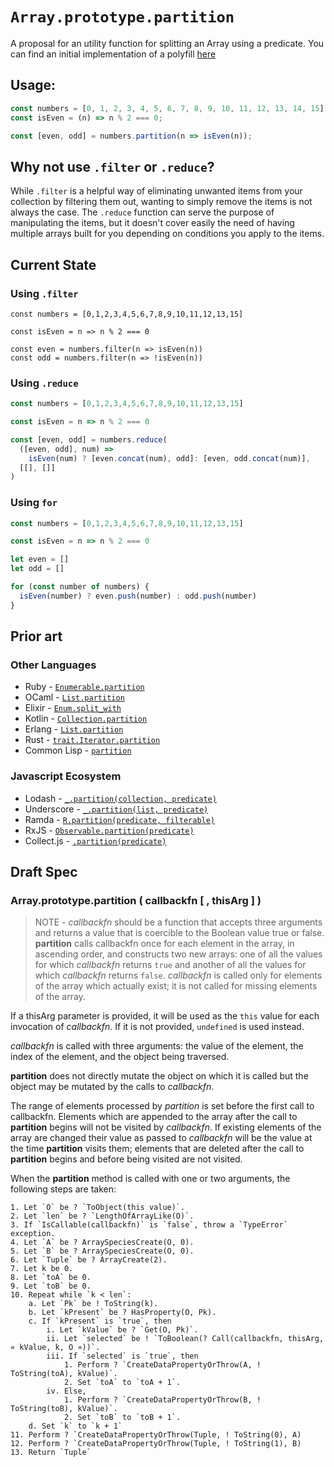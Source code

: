 # `Array.prototype.partition`

A proposal for an utility function for splitting an Array using a predicate.
You can find an initial implementation of a polyfill [here](polyfill.js)

## Usage:

```js
const numbers = [0, 1, 2, 3, 4, 5, 6, 7, 8, 9, 10, 11, 12, 13, 14, 15];
const isEven = (n) => n % 2 === 0;

const [even, odd] = numbers.partition(n => isEven(n));
```

## Why not use `.filter` or `.reduce`?
While `.filter` is a helpful way of eliminating unwanted items from your collection by filtering them out, wanting to simply remove the items is not always the case. The `.reduce` function can serve the purpose of manipulating the items, but it doesn't cover easily the need of having multiple arrays built for you depending on conditions you apply to the items.

## Current State
### Using `.filter`
```
const numbers = [0,1,2,3,4,5,6,7,8,9,10,11,12,13,15]

const isEven = n => n % 2 === 0

const even = numbers.filter(n => isEven(n))
const odd = numbers.filter(n => !isEven(n)) 
```

### Using `.reduce`
```js
const numbers = [0,1,2,3,4,5,6,7,8,9,10,11,12,13,15]

const isEven = n => n % 2 === 0

const [even, odd] = numbers.reduce(
  ([even, odd], num) => 
    isEven(num) ? [even.concat(num), odd]: [even, odd.concat(num)],
  [[], []]
)

```

### Using `for`
```js
const numbers = [0,1,2,3,4,5,6,7,8,9,10,11,12,13,15]

const isEven = n => n % 2 === 0

let even = []
let odd = []

for (const number of numbers) {
  isEven(number) ? even.push(number) : odd.push(number)
}
```


## Prior art
### Other Languages
- Ruby - [`Enumerable.partition`](https://apidock.com/ruby/Enumerable/partition)
- OCaml - [`List.partition`](https://caml.inria.fr/pub/docs/manual-ocaml/libref/List.html)
- Elixir - [`Enum.split_with`](https://hexdocs.pm/elixir/Enum.html#split_with/2)
- Kotlin - [`Collection.partition`](https://kotlinlang.org/api/latest/jvm/stdlib/kotlin.collections/partition.html)
- Erlang - [`List.partition`](https://erlang.org/doc/man/lists.html#partition-2)
- Rust - [`trait.Iterator.partition`](https://doc.rust-lang.org/std/iter/trait.Iterator.html#method.partition)
- Common Lisp - [`partition`](https://common-lisp.net/project/bese/docs/arnesi/html/api/function_005FIT.BESE.ARNESI_003A_003APARTITION.html)

### Javascript Ecosystem
- Lodash - [`_.partition(collection, predicate)`](https://lodash.com/docs/4.17.15#partition)
- Underscore - [`_.partition(list, predicate)`](http://underscorejs.org/#partition)
- Ramda - [`R.partition(predicate, filterable)`](https://ramdajs.com/docs/#partition)
- RxJS - [`Observable.partition(predicate)`](https://www.learnrxjs.io/learn-rxjs/operators/transformation/partition)
- Collect.js - [`.partition(predicate)`](https://collect.js.org/api/partition.html)

## Draft Spec

### **Array.prototype.partition ( callbackfn [ , thisArg ] )**

> NOTE - _callbackfn_ should be a function that accepts three arguments and returns a value that is coercible to the Boolean value true or false. **partition** calls callbackfn once for each element in the array, in ascending order, and constructs two new arrays: one of all the values for which _callbackfn_ returns `true` and another of all the values for which _callbackfn_ returns `false`. _callbackfn_ is called only for elements of the array which actually exist; it is not called for missing elements of the array.

If a thisArg parameter is provided, it will be used as the `this` value for each invocation of _callbackfn_. If it is not provided, `undefined` is used instead.

_callbackfn_ is called with three arguments: the value of the element, the index of the element, and the object being traversed.

**partition** does not directly mutate the object on which it is called but the object may be mutated by the calls to _callbackfn_.

The range of elements processed by *partition* is set before the first call to callbackfn. Elements which are appended to the array after the call to **partition** begins will not be visited by _callbackfn_. If existing elements of the array are changed their value as passed to _callbackfn_ will be the value at the time **partition** visits them; elements that are deleted after the call to **partition** begins and before being visited are not visited.

When the **partition** method is called with one or two arguments, the following steps are taken:
```
1. Let `O` be ? `ToObject(this value)`.
2. Let `len` be ? `LengthOfArrayLike(O)`.
3. If `IsCallable(callbackfn)` is `false`, throw a `TypeError` exception.
4. Let `A` be ? ArraySpeciesCreate(O, 0).
5. Let `B` be ? ArraySpeciesCreate(O, 0).
6. Let `Tuple` be ? ArrayCreate(2).
7. Let k be 0.
8. Let `toA` be 0.
9. Let `toB` be 0.
10. Repeat while `k < len`: 
    a. Let `Pk` be ! ToString(k).
    b. Let `kPresent` be ? HasProperty(O, Pk).
    c. If `kPresent` is `true`, then
        i. Let `kValue` be ? `Get(O, Pk)`.
        ii. Let `selected` be ! `ToBoolean(? Call(callbackfn, thisArg, « kValue, k, O »))`.
        iii. If `selected` is `true`, then
            1. Perform ? `CreateDataPropertyOrThrow(A, ! ToString(toA), kValue)`.
            2. Set `toA` to `toA + 1`.
        iv. Else,
            1. Perform ? `CreateDataPropertyOrThrow(B, ! ToString(toB), kValue)`.
            2. Set `toB` to `toB + 1`.
    d. Set `k` to `k + 1`
11. Perform ? `CreateDataPropertyOrThrow(Tuple, ! ToString(0), A)
12. Perform ? `CreateDataPropertyOrThrow(Tuple, ! ToString(1), B)
13. Return `Tuple`
```
